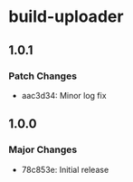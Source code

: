 # build-uploader

## 1.0.1

### Patch Changes

- aac3d34: Minor log fix

## 1.0.0

### Major Changes

- 78c853e: Initial release
